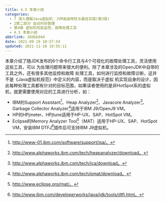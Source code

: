 ```yaml
---
title: 4.5 本章小结
categories: 
  - 7 深入理解Java虛拟机：JVM高级特性与最佳实践(第3版)
  - 2第二部分 自动内存管理
  - 第4章 虚拟机性能监控、故障处理工具
  - 4.5 本章小结
abbrlink: 38dbb944
date: 2021-09-19 10:57:54
updated: 2021-11-18 10:55:11
---
```

本章介绍了随JDK发布的6个命令行工具与4个可视化的故障处理工具，灵活使用这些工具，可以 为处理问题带来很大的便利。除了本章涉及的OpenJDK中自带的工具之外，还有很多其他监控和故障 处理工具，如何进行监控和故障诊断，这并不是《Java虚拟机规范》中定义的内容，而是取决于虚拟 机实现自身的设计，因此每种处理工具都有针对的目标范围，如果读者使用的是非HotSpot系的虚拟 机，就更需要使用对应的工具进行分析，如：
- IBM的Support Assistant[^1]、Heap Analyzer[^2]、Javacore Analyzer[^3]、Garbage Collector Analyzer[^4]适用于IBM J9/OpenJ9 VM。
- HP的HPjmeter、HPjtune适用于HP-UX、SAP、HotSpot VM。
- Eclipse的Memory Analyzer Tool[^5]（MAT）适用于HP-UX、SAP、HotSpot VM，安装IBM DTFJ[^6]插件后可支持IBM J9虚拟机。


[^1]: http://www-01.ibm.com/software/support/isa/。 
[^2]: http://www.alphaworks.ibm.com/tech/heapanalyzer/download。 
[^3]: http://www.alphaworks.ibm.com/tech/jca/download。 
[^4]: http://www.alphaworks.ibm.com/tech/pmat/download。 
[^5]: http://www.eclipse.org/mat/。 
[^6]: http://www.ibm.com/developerworks/java/jdk/tools/dtfj.html。
